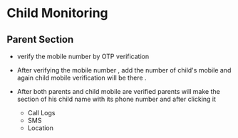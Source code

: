 # Child Monitoring

## Parent Section

- verify the mobile number by OTP verification
- After verifying the mobile number , add
 the number of child's mobile and again child mobile
 verification will be there .

- After both parents and child mobile are verified
  parents will make the section of his child name with its
  phone number and after clicking it

  - Call Logs
  - SMS
  - Location
